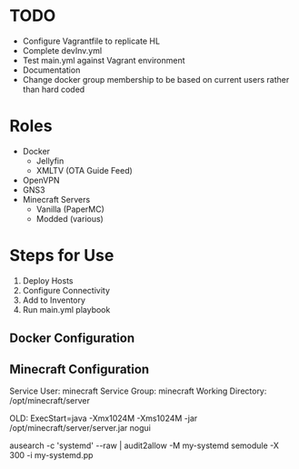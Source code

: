 # TODO
- Configure Vagrantfile to replicate HL
- Complete devInv.yml
- Test main.yml against Vagrant environment
- Documentation
- Change docker group membership to be based on current users rather than hard coded

# Roles
- Docker
    - Jellyfin
    - XMLTV (OTA Guide Feed)
- OpenVPN
- GNS3
- Minecraft Servers
    - Vanilla (PaperMC)
    - Modded (various)


# Steps for Use
1. Deploy Hosts
1. Configure Connectivity
1. Add to Inventory
1. Run main.yml playbook

## Docker Configuration


## Minecraft Configuration
Service User: minecraft
Service Group: minecraft
Working Directory: /opt/minecraft/server

OLD:
ExecStart=java -Xmx1024M -Xms1024M -jar /opt/minecraft/server/server.jar nogui

ausearch -c 'systemd' --raw | audit2allow -M my-systemd
semodule -X 300 -i my-systemd.pp